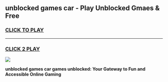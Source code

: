 
## unblocked games car - Play Unblocked Gmaes & Free
<h3>
<a href="https://premium.freeplayer.one?title=unblocked_games_car&ref=19F">CLICK TO PLAY</a></h3>
<hr>

<h3>
<a href="https://premium.freeplayer.one?title=unblocked_games_car&ref=19F">CLICK 2 PLAY</a>
  
</h3>

<a href="https://premium.freeplayer.one?title=unblocked_games_car&ref=19F/"><img src="https://clearcache.store/games.png"></a>


**unblocked games car games unblocked: Your Gateway to Fun and Accessible Online Gaming**
